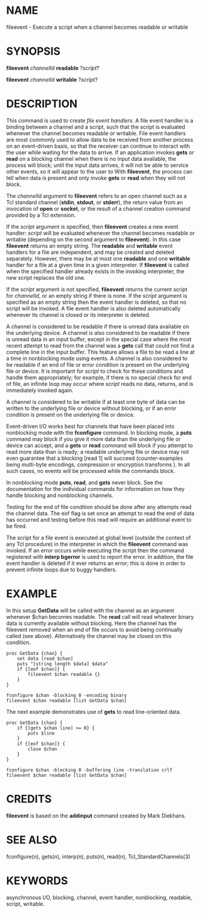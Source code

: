 # NAME

fileevent - Execute a script when a channel becomes readable or writable

# SYNOPSIS

**fileevent** *channelId* **readable** ?*script*?

**fileevent** *channelId* **writable** ?*script*?

# DESCRIPTION

This command is used to create *file event handlers*. A file event
handler is a binding between a channel and a script, such that the
script is evaluated whenever the channel becomes readable or writable.
File event handlers are most commonly used to allow data to be received
from another process on an event-driven basis, so that the receiver can
continue to interact with the user while waiting for the data to arrive.
If an application invokes **gets** or **read** on a blocking channel
when there is no input data available, the process will block; until the
input data arrives, it will not be able to service other events, so it
will appear to the user to With **fileevent**, the process can tell when
data is present and only invoke **gets** or **read** when they will not
block.

The *channelId* argument to **fileevent** refers to an open channel such
as a Tcl standard channel (**stdin**, **stdout**, or **stderr**), the
return value from an invocation of **open** or **socket**, or the result
of a channel creation command provided by a Tcl extension.

If the *script* argument is specified, then **fileevent** creates a new
event handler: *script* will be evaluated whenever the channel becomes
readable or writable (depending on the second argument to
**fileevent**). In this case **fileevent** returns an empty string. The
**readable** and **writable** event handlers for a file are independent,
and may be created and deleted separately. However, there may be at most
one **readable** and one **writable** handler for a file at a given time
in a given interpreter. If **fileevent** is called when the specified
handler already exists in the invoking interpreter, the new script
replaces the old one.

If the *script* argument is not specified, **fileevent** returns the
current script for *channelId*, or an empty string if there is none. If
the *script* argument is specified as an empty string then the event
handler is deleted, so that no script will be invoked. A file event
handler is also deleted automatically whenever its channel is closed or
its interpreter is deleted.

A channel is considered to be readable if there is unread data available
on the underlying device. A channel is also considered to be readable if
there is unread data in an input buffer, except in the special case
where the most recent attempt to read from the channel was a **gets**
call that could not find a complete line in the input buffer. This
feature allows a file to be read a line at a time in nonblocking mode
using events. A channel is also considered to be readable if an end of
file or error condition is present on the underlying file or device. It
is important for *script* to check for these conditions and handle them
appropriately; for example, if there is no special check for end of
file, an infinite loop may occur where *script* reads no data, returns,
and is immediately invoked again.

A channel is considered to be writable if at least one byte of data can
be written to the underlying file or device without blocking, or if an
error condition is present on the underlying file or device.

Event-driven I/O works best for channels that have been placed into
nonblocking mode with the **fconfigure** command. In blocking mode, a
**puts** command may block if you give it more data than the underlying
file or device can accept, and a **gets** or **read** command will block
if you attempt to read more data than is ready; a readable underlying
file or device may not even guarantee that a blocking \[read 1\] will
succeed (counter-examples being multi-byte encodings, compression or
encryption transforms ). In all such cases, no events will be processed
while the commands block.

In nonblocking mode **puts**, **read**, and **gets** never block. See
the documentation for the individual commands for information on how
they handle blocking and nonblocking channels.

Testing for the end of file condition should be done after any attempts
read the channel data. The eof flag is set once an attempt to read the
end of data has occurred and testing before this read will require an
additional event to be fired.

The script for a file event is executed at global level (outside the
context of any Tcl procedure) in the interpreter in which the
**fileevent** command was invoked. If an error occurs while executing
the script then the command registered with **interp bgerror** is used
to report the error. In addition, the file event handler is deleted if
it ever returns an error; this is done in order to prevent infinite
loops due to buggy handlers.

# EXAMPLE

In this setup **GetData** will be called with the channel as an argument
whenever \$chan becomes readable. The **read** call will read whatever
binary data is currently available without blocking. Here the channel
has the fileevent removed when an end of file occurs to avoid being
continually called (see above). Alternatively the channel may be closed
on this condition.

    proc GetData {chan} {
        set data [read $chan]
        puts "[string length $data] $data"
        if {[eof $chan]} {
            fileevent $chan readable {}
        }
    }

    fconfigure $chan -blocking 0 -encoding binary
    fileevent $chan readable [list GetData $chan]

The next example demonstrates use of **gets** to read line-oriented
data.

    proc GetData {chan} {
        if {[gets $chan line] >= 0} {
            puts $line
        }
        if {[eof $chan]} {
            close $chan
        }
    }

    fconfigure $chan -blocking 0 -buffering line -translation crlf
    fileevent $chan readable [list GetData $chan]

# CREDITS

**fileevent** is based on the **addinput** command created by Mark
Diekhans.

# SEE ALSO

fconfigure(n), gets(n), interp(n), puts(n), read(n),
Tcl_StandardChannels(3)

# KEYWORDS

asynchronous I/O, blocking, channel, event handler, nonblocking,
readable, script, writable.
